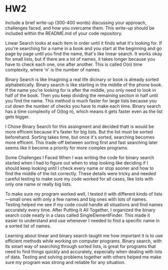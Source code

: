 # HW2

Include a brief write-up (300-400 words) discussing your approach, challenges faced, and how you overcame them. This write-up should be included within the README.md of  your code repository.


 Linear Search looks at each item in order until it finds what it's looking for. If you're searching for a name in a book and you start at the beginning and go page by page until you find the name, that's like linear search. It works okay for small lists, but if there are a lot of names, it takes longer because you have to check each one, one after another. This is called O(n) time complexity, where 'n' is the number of names.

 Binary Search is like Imagining a real life dicinary or book is already sorted alphabetically. Binary search is like starting in the middle of the phone book. If the name you're looking for is after the middle, you only need to look in half of the book. Then you keep dividing the remaining section in half until you find the name. This method is much faster for large lists because you cut down the number of checks you have to make each time. Binary search has a time complexity of O(log n), which means it gets faster even as the list gets bigger.

 I Chose Binary Search for this assingment and decided thatt is would be more efficent because it's faster for big lists. But the list must be sorted beforehand. Sorting takes time, but once it's sorted, searching becomes more efficent. This trade-off between sorting first and fast searching later seems like it become a priority for more complex programs.

 Some Challenges I Faced When I was writing the code for binary search started when I had to figure out when to stop looking like deciding if I should keep looking until I check every name or stop sooner and how to find the middle of the list correctly. These details were tricky and needed careful testing to make sure my code worked for all cases, like lists with only one name or really big lists.
 
 To make sure my program worked well, I tested it with different kinds of lists—small ones with only a few names and big ones with lots of names. Testing helped me see if my code could handle all situations and find names accurately every time. After Putting It All Together, I organized the binary search code neatly in a class called SingleElementFinder. This made it easier to understand and use whenever I needed to find a specific name in a sorted list of names.

 Learning about linear and binary search taught me how important it is to use efficient methods while working on computer programs. Binary search, with its smart way of searching through sorted lists, is great for programs that need to find things quickly and accurately, especially when dealing with lots of data. Testing and solving problems together with others helped me make sure my program was strong and reliable for any situation. 

